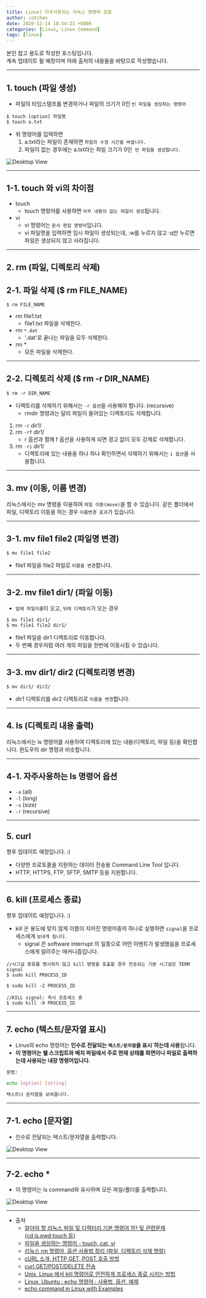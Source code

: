 ```yaml
---
title: Linux) 자주사용하는 리눅스 명령어 모음
author: cotchan 
date: 2020-12-14 18:54:21 +0800 
categories: [Linux, Linux_Command]
tags: [linux]
---
```



본인 참고 용도로 작성한 포스팅입니다.    
계속 업데이트 될 예정이며 아래 출처의 내용들을 바탕으로 작성했습니다.        


---


## 1. touch (파일 생성)

+ 파일의 타임스탬프를 변경하거나 파일의 크기가 0인 `빈 파일을 생성하는 명령어`

```terminal
$ touch [option] 파일명
$ touch a.txt
```

+ 위 명령어를 입력하면
    1. a.txt라는 파일이 존재하면 `파일의 수정 시간을 바꿉니다.`
    2. 파일이 없는 경우에는 a.txt라는 파일 크기가 0인` 빈 파일을 생성합니다.` 

![Desktop View](/assets/img/post/linux/2020-12-14-linux-touch.png)

---

## 1-1. touch 와 vi의 차이점

+ touch
    + touch 명령어를 사용하면 `아무 내용이 없는 파일이 생성`됩니다.
+ vi
    + vi 명령어는 `문서 편집 명령어`입니다. 
    + vi 파일명을 입력하면 임시 파일이 생성되는데, :w를 누르지 않고 :q만 누르면 파일은 생성되지 않고 사라집니다.


---

## 2. rm (파일, 디렉토리 삭제)

## 2-1. 파일 삭제 ($ rm FILE_NAME)

```terminal
$ rm FILE_NAME
```

+ rm file1.txt
	+ file1.txt 파일을 삭제한다.
+ rm `*.dat`
	+ '.dat'로 끝나는 파일을 모두 삭제한다.
+ rm *
	+ 모든 파일을 삭제한다.

---

## 2-2. 디렉토리 삭제 ($ rm -r DIR_NAME)

```terminal
$ rm -r DIR_NAME
```

+ 디렉토리를 삭제하기 위해서는 `-r 옵션`을 사용해야 합니다. (recursive)
    + rmdir 명령과는 달리 파일이 들어있는 디렉토리도 삭제합니다.

1. rm `-r` dir1/
2. rm `-rf` dir1/
    + r 옵션과 함께 f 옵션을 사용하게 되면 경고 없이 모두 강제로 삭제합니다.
3. rm `-ri` dir1/
    + 디렉토리에 있는 내용을 하나 하나 확인하면서 삭제하기 위해서는 `i 옵션`을 사용합니다.


---

## 3. mv (이동, 이름 변경)

리눅스에서는 mv 명령을 이용하여 `파일 이동(move)`을 할 수 있습니다. 같은 폴더에서 파일, 디렉토리 이동을 하는 경우 `이름변경 효과`가 있습니다.

---

## 3-1. mv file1 file2 (파일명 변경)

```terminal
$ mv file1 file2
```

+ file1 파일을 file2 파일로 `이름을 변경`합니다.

---

## 3-2. mv file1 dir1/ (파일 이동)

+ `앞에 파일이름`이 오고, `뒤에 디렉토리`가 오는 경우

```terminal
$ mv file1 dir1/
$ mv file1 file2 dir1/ 
```

+ file1 파일을 dir1 디렉토리로 이동합니다.
+ 두 번째 경우처럼 여러 개의 파일을 한번에 이동시킬 수 있습니다.


---

## 3-3. mv dir1/ dir2 (디렉토리명 변경)

```terminal
$ mv dir1/ dir2/
```

+ dir1 디렉토리를 dir2 디렉토리로 `이름을 변경`합니다.


---

## 4. ls (디렉토리 내용 출력)

리눅스에서는 ls 명령어를 사용하여 디렉토리에 있는 내용(디렉토리, 파일 등)을 확인합니다. 윈도우의 dir 명령과 비슷합니다.

---

## 4-1. 자주사용하는 ls 명령어 옵션

+ `-a` (all)
+ `-l` (long)
+ `-s` (size)
+ `-r` (recursive)


---

## 5. curl

향후 업데이트 예정입니다. :)    

+ 다양한 프로토콜을 지원하는 데이터 전송용 Command Line Tool 입니다.
+ HTTP, HTTPS, FTP, SFTP, SMTP 등을 지원합니다.

---

## 6. kill (프로세스 종료)

향후 업데이트 예정입니다. :)            

+ kill 은 용도에 맞지 않게 이름이 지어진 명령어중의 하나로 실행하면 `signal`을 프로세스에게 `보내게 됩니다.`
    + signal 은 software interrupt 의 일종으로 어떤 이벤트가 발생했음을 프로세스에게 알려주는 매커니즘입니다.

```terminal
//시그널 종류를 명시하지 않고 kill 명령을 호출할 경우 전송되는 기본 시그널은 TERM signal
$ sudo kill PROCESS_ID

$ sudo kill -2 PROCESS_ID    

//KILL signal: 즉시 프로세스 종
$ sudo kill -9 PROCESS_ID     
```

---

## 7. echo (텍스트/문자열 표시)

+ Linux의 echo 명령어는 **인수로 전달되는 `텍스트/문자열`을 표시`하는데 사용**됩니다.
+ **이 명령어는 쉘 스크립트와 배치 파일에서 주로 현재 상태를 화면이나 파일로 출력하는데 사용되는 내장 명령어입니다.**

```bash
문법:

echo [option] [string]

텍스트나 문자열을 보여줍니다.
```

---

## 7-1. echo [문자열]

+ 인수로 전달되는 텍스트/문자열을 출력합니다.

![Desktop View](/assets/img/post/linux/2020-12-14-linux-echo-01.png)

---

## 7-2. echo *
  
+ 이 명령어는 ls command와 유사하며 모든 파일/폴더를 출력합니다.

![Desktop View](/assets/img/post/linux/2020-12-14-linux-echo-02.png)

---
+ 출처
	+ [알아야 할 리눅스 파일 및 디렉터리 기본 명령어 1탄 및 관련문제(cd,ls,pwd,touch 등)](https://jhnyang.tistory.com/13?category=815412)
	+ [파일을 생성하는 명령어 - touch, cat, vi](https://kwmblog.tistory.com/8)        
	+ [리눅스 rm 명령어, 옵션 사용법 정리 (파일, 디렉토리 삭제 명령)](https://withcoding.com/95)
	+ [cURL 소개, HTTP GET, POST 호출 방법](https://blog.naver.com/PostView.nhn?blogId=wideeyed&logNo=221350638501&proxyReferer=https:%2F%2Fwww.google.com%2F)
	+ [curl GET/POST/DELETE 전송](https://developyo.tistory.com/11)
	+ [Unix, Linux 에서 kill 명령어로 안전하게 프로세스 종료 시키는 방법](https://www.lesstif.com/system-admin/unix-linux-kill-12943674.html)
	+ [Linux, Ubuntu : echo 명령어 : 사용법, 옵션, 예제](https://jjeongil.tistory.com/997)
	+ [echo command in Linux with Examples](https://www.geeksforgeeks.org/echo-command-in-linux-with-examples/)
